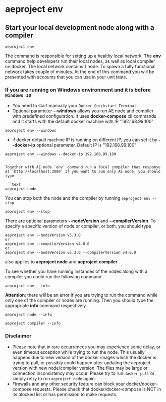 # aeproject env

## Start your local development node along with a compiler

```text
aeproject env
```

The command is responsible for setting up a healthy local network. The **env** command help developers run their local nodes, as well as local compiler on docker. The local network contains 1 node. To spawn a fully functional network takes couple of minutes. At the end of this command you will be presented with accounts that you can use in your unit tests.


### If you are running on Windows environment and it is before `Windows 10` 
* You need to start manually your `Docker Quickstart Terminal`. 
* Optional parameter **\-\-windows** allows you run AE node and compiler with predefined configuration. It uses **docker-compose** cli commands and it starts with the default docker machine with IP "192.168.99.100"

```text
aeproject env --windows
```
* if docker default machine IP is running on different IP, you can set it by **\-\-docker-ip** optional parameter. Default IP is "192.168.99.100"
```text
aeproject env --windows --docker-ip 192.168.99.100


Together with AE node `env` command run a local compiler that response at `http://localhost:3080` If you want to run only AE node, you should type 

```text
aeproject node
```

You can stop both the node and the compiler by running `aeproject env --stop`
```text
aeproject env --stop
```

There are optional parameters **\-\-nodeVersion** and **\-\-compilerVersion**. To specify a specific version of node or compiler, or both, you should type
```text
aeproject env --nodeVersion v5.3.0
or
aeproject env --compilerVersion v4.0.0
or
aeproject env --nodeVersion v5.3.0 --compilerVersion v4.0.0
```
also applies to **aeproject node** and **aeproject compiler**


To see whether you have running instances of the nodes along with a compiler you could run the following command
```text
aeproject env --info
```

**Attention**: there will be an error if you are trying to run the command while only one of the compiler or nodes are running. Then you should type the appropriate **info** command respectively.

```text
aeproject node --info
```

```text
aeproject compiler --info
```

### Disclaimer
- Please note that in rare occurrences you may experience some delay, or even timeout exception while trying to run the node. This usually happens due to new version of the docker images which the docker is trying to pull, or possibly could happen after updating the aeproject version with new node/compiler version. The files may be large or connection inconsistency may occur. Please try to run ``` docker pull ``` or simply retry to run ```aeproject node``` again.
- Firewalls and any other security feature can block your docker/docker-compose requests. Please check that docker/docker-compose is NOT in its blocked list or has permission to make requests.